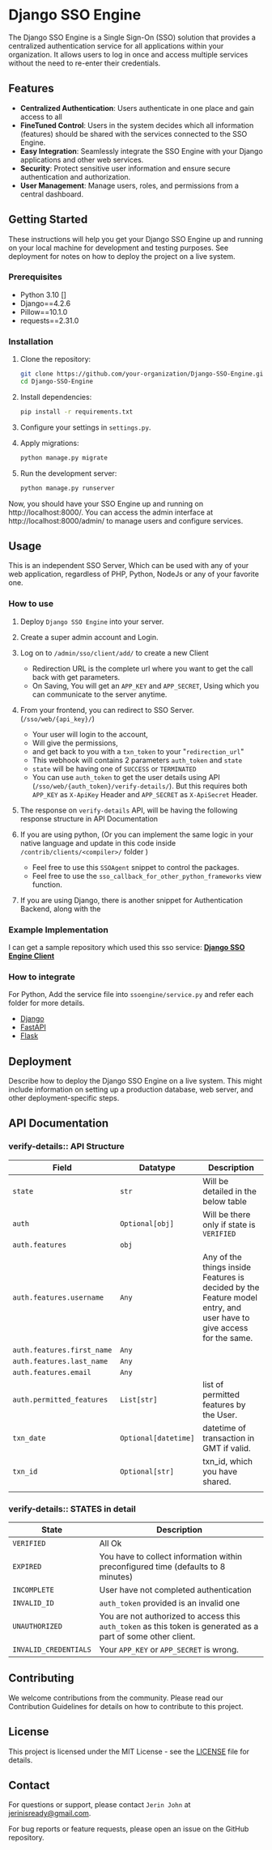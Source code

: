 # Django SSO Engine

The Django SSO Engine is a Single Sign-On (SSO) solution that provides a centralized 
authentication service for all applications within your organization. It allows users 
to log in once and access multiple services without the need to re-enter their credentials.

## Features
- **Centralized Authentication**: Users authenticate in one place and gain access to all 
- **FineTuned Control**: Users in the system decides which all information (features) should be shared with the services connected to the SSO Engine.
- **Easy Integration**: Seamlessly integrate the SSO Engine with your Django applications and other web services.
- **Security**: Protect sensitive user information and ensure secure authentication and authorization.
- **User Management**: Manage users, roles, and permissions from a central dashboard.

## Getting Started
These instructions will help you get your Django SSO Engine up and running on your local 
machine for development and testing purposes. See deployment for notes on how to deploy the 
project on a live system.

### Prerequisites

- Python 3.10 []
- Django==4.2.6 
- Pillow==10.1.0
- requests==2.31.0

### Installation

1. Clone the repository:

   ```sh
   git clone https://github.com/your-organization/Django-SSO-Engine.git
   cd Django-SSO-Engine
   ```
2. Install dependencies:
    ```sh
    pip install -r requirements.txt
    ```
3. Configure your settings in `settings.py`.

4. Apply migrations:
    ```sh
    python manage.py migrate
    ```
5. Run the development server:
    ```sh
    python manage.py runserver
    ```

Now, you should have your SSO Engine up and running on http://localhost:8000/. 
You can access the admin interface at http://localhost:8000/admin/ to manage users 
and configure services.

## Usage
This is an independent SSO Server, Which can be used with any of your web application, regardless of PHP, Python, NodeJs or any of your favorite one.

### How to use
1. Deploy `Django SSO Engine` into your server.
2. Create a super admin account and Login.
3. Log on to `/admin/sso/client/add/` to create a new Client
   - Redirection URL is the complete url where you want to get the call back with get parameters.
   - On Saving, You will get an `APP_KEY` and `APP_SECRET`, Using which you can communicate to the server anytime.
4. From your frontend, you can redirect to SSO Server. (`/sso/web/{api_key}/`) 
   - Your user will login to the account, 
   - Will give the permissions, 
   - and get back to you with a `txn_token` to your "`redirection_url`"  
   - This webhook will contains 2 parameters `auth_token` and `state`
   - `state` will be having one of `SUCCESS` or `TERMINATED`
   - You can use `auth_token` to get the user details using API (`/sso/web/{auth_token}/verify-details/`). But this requires both `APP_KEY` as `X-ApiKey` Header and `APP_SECRET` as `X-ApiSecret` Header.
5. The response on `verify-details` API, will be having the following response structure in API Documentation
6. If you are using python, (Or you can implement the same logic in your native language and update in this code inside `/contrib/clients/<compiler>/` folder )
   - Feel free to use this `SSOAgent` snippet to control the packages.
   - Feel free to use the `sso_callback_for_other_python_frameworks` view function.

7. If you are using Django, there is another snippet for Authentication Backend, along with the



### Example Implementation
I can get a sample repository which used this sso service: 
**[Django SSO Engine Client](https://github.com/jerinisready/django-sso-engine--client)**

### How to integrate
For Python, Add the service file into `ssoengine/service.py` and refer each folder for more details.
- [Django](./contrib/clients/python/django_view)
- [FastAPI](./contrib/clients/python/fastapi_view)
- [Flask](./contrib/clients/python/flask_view)



## Deployment
Describe how to deploy the Django SSO Engine on a live system. This might include information 
on setting up a production database, web server, and other deployment-specific steps.



## API Documentation

### verify-details:: API Structure

| Field                       | Datatype             | Description                                                                                                         |
|-----------------------------|----------------------|---------------------------------------------------------------------------------------------------------------------|
| `state`                     | `str`                | Will be detailed in the below table                                                                                 |
| `auth`                      | `Optional[obj]`      | Will be there only if state is `VERIFIED`                                                                           |
| `auth.features`             | `obj`                |                                                                                                                     |
| `auth.features.username`    | `Any`                | Any of the things inside Features is decided by the Feature model entry, and user have to give access for the same. |
| `auth.features.first_name`  | `Any`                |                                                                                                                     |
| `auth.features.last_name`   | `Any`                |                                                                                                                     |
| `auth.features.email`       | `Any`                |                                                                                                                     |
| `auth.permitted_features`   | `List[str]`          | list of permitted features by the User.                                                                             |
| `txn_date`                  | `Optional[datetime]` | datetime of transaction in GMT if valid.                                                                            |
| `txn_id`                    | `Optional[str]`      | txn_id, which you have shared.                                                                                      |
|                             |                      |                                                                                                                     |
  

### verify-details:: STATES  in detail
| State                 | Description                                                                                                   |
|-----------------------|---------------------------------------------------------------------------------------------------------------|
| `VERIFIED`            | All Ok                                                                                                        |
| `EXPIRED`             | You have to collect information within preconfigured time (defaults to 8 minutes)                             |
| `INCOMPLETE`          | User have not completed authentication                                                                        |
| `INVALID_ID`          | `auth_token` provided is an invalid one                                                                       |
| `UNAUTHORIZED`        | You are not authorized to access this `auth_token` as this token is generated as a part of some other client. |
| `INVALID_CREDENTIALS` | Your `APP_KEY` or `APP_SECRET` is wrong.                                                                      |



## Contributing
We welcome contributions from the community. Please read our Contribution Guidelines for 
details on how to contribute to this project.

## License
This project is licensed under the MIT License - see the [LICENSE](LICENSE) file for details.


## Contact
For questions or support, please contact `Jerin John` at [jerinisready@gmail.com](mailto:jerinisready@gmail.com).

For bug reports or feature requests, please open an issue on the GitHub repository.

